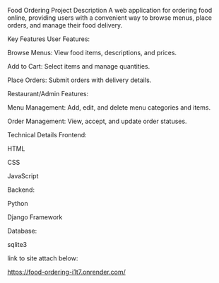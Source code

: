 Food Ordering Project
Description
A web application for ordering food online, providing users with a convenient way to browse menus, place orders, and manage their food delivery.

Key Features
User Features:

Browse Menus: View food items, descriptions, and prices.

Add to Cart: Select items and manage quantities.

Place Orders: Submit orders with delivery details.

Restaurant/Admin Features:

Menu Management: Add, edit, and delete menu categories and items.

Order Management: View, accept, and update order statuses.

Technical Details
Frontend:

HTML

CSS

JavaScript

Backend:

Python

Django Framework

Database:

sqlite3

link to site attach below:

https://food-ordering-i1t7.onrender.com/
